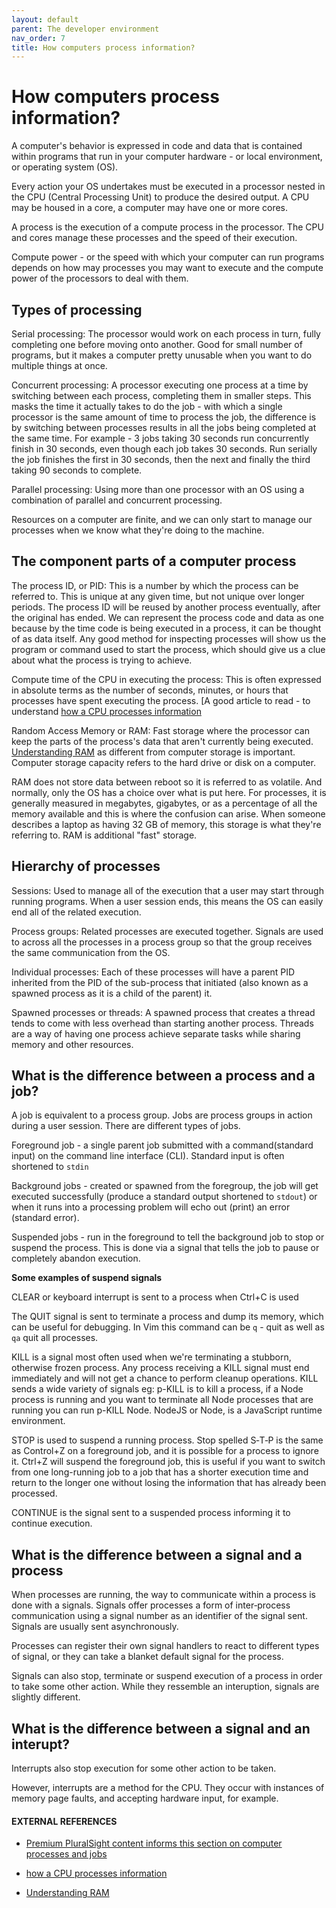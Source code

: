 ```yaml
---
layout: default
parent: The developer environment
nav_order: 7
title: How computers process information?
---
```


# How computers process information?

A computer's behavior is expressed in code and data that is contained within programs that run in your computer hardware - or local environment, or operating system (OS).
 
Every action your OS undertakes must be executed in a processor nested in the CPU (Central Processing Unit) to produce the desired output. A CPU may be housed in a core, a computer may have one or more cores. 

A process is the execution of a compute process in the processor. The CPU and cores manage these processes and the speed of their execution.

Compute power - or the speed with which your computer can run programs depends on how may processes you may want to execute and the compute power of the processors to deal with them. 

## Types of processing

Serial processing:  The processor would work on each process in turn, fully completing one before moving onto another. Good for small number of programs, but it makes a computer pretty unusable when you want to do multiple things at once. 

Concurrent processing: A processor executing one process at a time by switching between each process, completing them in smaller steps. This masks the time it actually takes to do the job - with which a single processor is the same amount of time to process the job, the difference is by switching between processes results in all the jobs being completed at the same time. For example - 3 jobs taking 30 seconds run concurrently finish in 30 seconds, even though each job takes 30 seconds. Run serially the job finishes the first in 30 seconds, then the next and finally the third taking 90 seconds to complete.

Parallel processing: Using more than one processor with an OS using a combination of parallel and concurrent processing.  

Resources on a computer are finite, and we can only start to manage our processes when we know what they're doing to the machine.

## The component parts of a computer process

 The process ID, or PID: This is a number by which the process can be referred to. This is unique at any given time, but not unique over longer periods. The process ID will be reused by another process eventually, after the original has ended. We can represent the process code and data as one because by the time code is being executed in a process, it can be thought of as data itself. Any good method for inspecting processes will show us the program or command used to start the process, which should give us a clue about what the process is trying to achieve. 
 
 Compute time of the CPU in executing the process: This is often expressed in absolute terms as the number of seconds, minutes, or hours that processes have spent executing the process. [A good article to read - to understand [how a CPU processes information](https://www.lifewire.com/what-is-a-cpu-2618150)

 Random Access Memory or RAM:  Fast storage where the processor can keep the parts of the process's data that aren't currently being executed. [Understanding RAM](https://www.crucial.com/articles/about-memory/support-what-does-computer-memory-do) as different from computer storage is important. Computer storage capacity refers to the hard drive or disk on a computer. 
 
 RAM does not store data between reboot so it is referred to as volatile. And normally, only the OS has a choice over what is put here. For processes, it is generally measured in megabytes, gigabytes, or as a percentage of all the memory available and this is where the confusion can arise. When someone describes a laptop as having 32 GB of memory, this storage is what they're referring to. RAM is additional "fast" storage.

 ## Hierarchy of processes

 Sessions: Used to manage all of the execution that a user may start through running programs. When a user session ends, this means the OS can easily end all of the related execution. 
 
 Process groups: Related processes are executed together. Signals are used to across all the processes in a process group so that the group receives the same communication from the OS. 
 
 Individual processes: Each of these processes will have a parent PID inherited from the PID of the sub-process that initiated (also known as a spawned process as it is a child of the parent) it. 
 
Spawned processes or threads: A spawned process that creates a thread tends to come with less overhead than starting another process. Threads are a way of having one process achieve separate tasks while sharing memory and other resources.

## What is the difference between a process and a job?

A job is equivalent to a process group. Jobs are process groups in action during a user session.
There are different types of jobs.

Foreground job - a single parent job submitted with a command(standard input) on the command line interface (CLI). Standard input is often shortened to `stdin` 

Background jobs  - created or spawned from the foregroup, the job will get executed successfully (produce a standard output shortened to `stdout`) or when it runs into a processing problem will echo out (print) an error (standard error).

Suspended jobs - run in the foreground to tell the background job to stop or suspend the process. This is done via a signal that tells the job to pause or completely abandon execution.

__Some examples of suspend signals__

CLEAR or keyboard interrupt is sent to a process when Ctrl+C is used

The QUIT signal is sent to terminate a process and dump its memory, which can be useful for debugging. In Vim this command can be `q` - quit as well as `qa` quit all processes. 

KILL is a signal most often used when we're terminating a stubborn, otherwise frozen process. Any process receiving a KILL signal must end immediately and will not get a chance to perform cleanup operations. KILL sends a wide variety of signals eg: p-KILL is to kill a process, if a Node process is running and you want to terminate all Node processes that are running you can run p-KILL Node. NodeJS or Node, is a JavaScript runtime environment.

STOP is used to suspend a running process. Stop spelled S‑T‑P is the same as Control+Z on a foreground job, and it is possible for a process to ignore it. Ctrl+Z will suspend the foreground job, this is useful if you want to switch from one long-running job to a job that has a shorter execution time and return to the longer one without losing the information that has already been processed.

CONTINUE is the signal sent to a suspended process informing it to continue execution. 


## What is the difference between a signal and a process
 
When processes are running, the way to communicate within a process is done with a signals.
Signals offer processes a form of inter‑process communication using a signal number as an identifier of the signal sent. Signals are usually sent asynchronously.
 
Processes can register their own signal handlers to react to different types of signal, or they can take a blanket default signal for the process. 
 
Signals can also stop, terminate or suspend execution of a process in order to take some other action. While they ressemble an interuption, signals are slightly different.

## What is the difference between a signal and an interupt?

Interrupts also stop execution for some other action to be taken. 

However, interrupts are a method for the CPU. They occur with instances of memory page faults, and accepting hardware input, for example. 


#### EXTERNAL REFERENCES

- [Premium PluralSight content informs this section on computer processes and jobs](https://app.pluralsight.com/library/courses/managing-jobs-processes-bash-z-shell/table-of-contents)

-  [how a CPU processes information](https://www.lifewire.com/what-is-a-cpu-2618150)

- [Understanding RAM](https://www.crucial.com/articles/about-memory/support-what-does-computer-memory-do) 